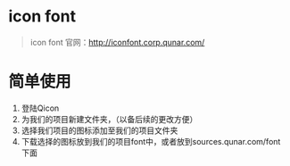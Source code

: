 # icon font

> icon font 官网：http://iconfont.corp.qunar.com/

# 简单使用

1. 登陆Qicon
2. 为我们的项目新建文件夹，（以备后续的更改方便）
3. 选择我们项目的图标添加至我们的项目文件夹
4. 下载选择的图标放到我们的项目font中，或者放到sources.qunar.com/font 下面

